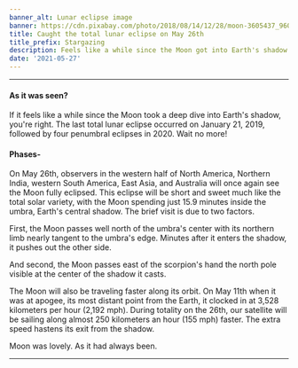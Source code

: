 ```yaml
---
banner_alt: Lunar eclipse image
banner: https://cdn.pixabay.com/photo/2018/08/14/12/28/moon-3605437_960_720.jpg
title: Caught the total lunar eclipse on May 26th
title_prefix: Stargazing
description: Feels like a while since the Moon got into Earth's shadow.
date: '2021-05-27'
---
```


--- 

#### As it was seen?
If it feels like a while since the Moon took a deep dive into Earth's shadow, you're right. The last total lunar eclipse occurred on January 21, 2019, followed by four penumbral eclipses in 2020. Wait no more!

#### Phases-
On May 26th, observers in the western half of North America, Northern India, western South America, East Asia, and Australia will once again see the Moon fully eclipsed. This eclipse will be short and sweet much like the total solar variety, with the Moon spending just 15.9 minutes inside the umbra, Earth's central shadow. The brief visit is due to two factors.

First, the Moon passes well north of the umbra's center with its northern limb nearly tangent to the umbra's edge. Minutes after it enters the shadow, it pushes out the other side.

And second, the Moon passes east of the scorpion's hand the north pole visible at the center of the shadow it casts.

<XStreamable id="ckp1ph" title="The phases of the Moon" />

The Moon will also be traveling faster along its orbit. On May 11th when it was at apogee, its most distant point from the Earth, it clocked in at 3,528 kilometers per hour (2,192 mph). During totality on the 26th, our satellite will be sailing along almost 250 kilometers an hour (155 mph) faster. The extra speed hastens its exit from the shadow. 

Moon was lovely. As it had always been.

---
